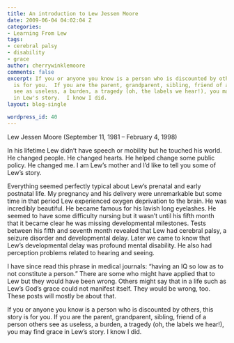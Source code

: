 ```yaml
---
title: An introduction to Lew Jessen Moore
date: 2009-06-04 04:02:04 Z
categories:
- Learning From Lew
tags:
- cerebral palsy
- disability
- grace
author: cherrywinklemoore
comments: false
excerpt: If you or anyone you know is a person who is discounted by others, this story
  is for you.  If you are the parent, grandparent, sibling, friend of a person others
  see as useless, a burden, a tragedy (oh, the labels we hear!), you may find grace
  in Lew's story.  I know I did.
layout: blog-single

wordpress_id: 40
---
```


Lew Jessen Moore (September 11, 1981 – February 4, 1998)

In his lifetime Lew didn’t have speech or mobility but he touched his world. He changed people. He changed hearts. He helped change some public policy. He changed me. I am Lew’s mother and I’d like to tell you some of Lew’s story.

Everything seemed perfectly typical about Lew’s prenatal and early postnatal life. My pregnancy and his delivery were unremarkable but some time in that period Lew experienced oxygen deprivation to the brain. He was incredibly beautiful. He became famous for his lavish long eyelashes. He seemed to have some difficulty nursing but it wasn’t until his fifth month that it became clear he was missing developmental milestones. Tests between his fifth and seventh month revealed that Lew had cerebral palsy, a seizure disorder and developmental delay. Later we came to know that Lew’s developmental delay was profound mental disability. He also had perception problems related to hearing and seeing.

I have since read this phrase in medical journals: “having an IQ so low as to not constitute a person.” There are some who might have applied that to Lew but they would have been wrong. Others might say that in a life such as Lew’s God’s grace could not manifest itself. They would be wrong, too. These posts will mostly be about that.

If you or anyone you know is a person who is discounted by others, this story is for you. If you are the parent, grandparent, sibling, friend of a person others see as useless, a burden, a tragedy (oh, the labels we hear!), you may find grace in Lew’s story. I know I did.

